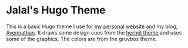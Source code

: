 # Jalal's Hugo Theme

This is a basic Hugo theme I use for [my personal website](https://jalalshahini.com) and my blog, [Avennathan](https://avennathan.com).
It draws some design cues from the [hermit theme](https://themes.gohugo.io/themes/hermit-v2/) and uses some of the graphics.
The colors are from the gruvbox theme.


